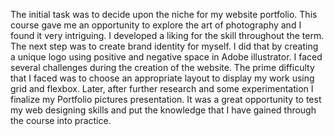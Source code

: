 The initial task was to decide upon the niche for my website portfolio. This course gave me an opportunity to explore the art of photography and I found it very intriguing. I developed a liking for the skill throughout the term. The next step was to create brand identity for myself. I did that by creating a unique logo using positive and negative space in Adobe illustrator. I faced several challenges during the creation of the website. The prime difficulty that I faced was to choose an appropriate layout to display my work using grid and flexbox. Later, after further research and some experimentation I finalize my Portfolio pictures presentation. It was a great opportunity to test my web designing skills and put the knowledge that I have gained through the course into practice.